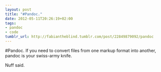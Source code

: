 ```yaml
---
layout: post
title: "#Pandoc."
date: 2012-05-11T20:26:19+02:00
tags:
- pandoc
- code
tumblr_url: http://fabiantheblind.tumblr.com/post/22849879092/pandoc
---
```

#Pandoc.
  If you need to convert files from one markup format into another, pandoc is your swiss-army knife.


Nuff said.
